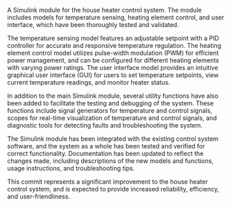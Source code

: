 A Simulink module for the house heater control system. The module includes models for temperature sensing, heating element control, and user interface, which have been thoroughly tested and validated.

The temperature sensing model features an adjustable setpoint with a PID controller for accurate and responsive temperature regulation. The heating element control model utilizes pulse-width modulation (PWM) for efficient power management, and can be configured for different heating elements with varying power ratings. The user interface model provides an intuitive graphical user interface (GUI) for users to set temperature setpoints, view current temperature readings, and monitor heater status.

In addition to the main Simulink module, several utility functions have also been added to facilitate the testing and debugging of the system. These functions include signal generators for temperature and control signals, scopes for real-time visualization of temperature and control signals, and diagnostic tools for detecting faults and troubleshooting the system.

The Simulink module has been integrated with the existing control system software, and the system as a whole has been tested and verified for correct functionality. Documentation has been updated to reflect the changes made, including descriptions of the new models and functions, usage instructions, and troubleshooting tips.

This commit represents a significant improvement to the house heater control system, and is expected to provide increased reliability, efficiency, and user-friendliness.


